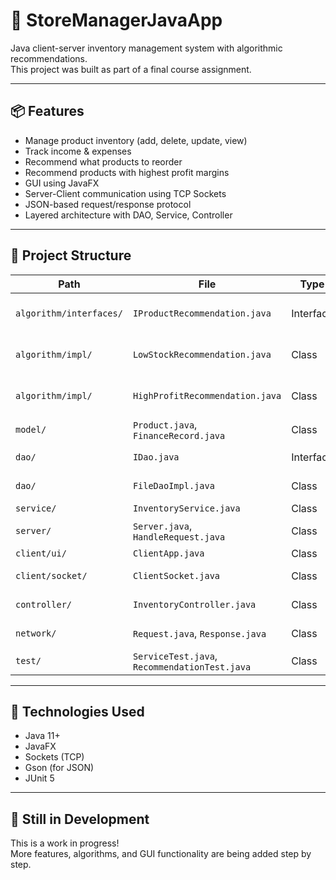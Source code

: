 # 🧾 StoreManagerJavaApp

Java client-server inventory management system with algorithmic recommendations.  
This project was built as part of a final course assignment.

---

## 📦 Features

- Manage product inventory (add, delete, update, view)
- Track income & expenses
- Recommend what products to reorder
- Recommend products with highest profit margins
- GUI using JavaFX
- Server-Client communication using TCP Sockets
- JSON-based request/response protocol
- Layered architecture with DAO, Service, Controller

---

## 🧠 Project Structure

| Path | File | Type | Purpose |
|------|------|------|---------|
| `algorithm/interfaces/` | `IProductRecommendation.java` | Interface | Contract for recommendation logic |
| `algorithm/impl/` | `LowStockRecommendation.java` | Class | Recommends products low in stock |
| `algorithm/impl/` | `HighProfitRecommendation.java` | Class | Recommends high-profit products |
| `model/` | `Product.java`, `FinanceRecord.java` | Class | Data models |
| `dao/` | `IDao.java` | Interface | Data access contract |
| `dao/` | `FileDaoImpl.java` | Class | File-based data storage |
| `service/` | `InventoryService.java` | Class | Business logic |
| `server/` | `Server.java`, `HandleRequest.java` | Class | TCP server components |
| `client/ui/` | `ClientApp.java` | Class | JavaFX UI |
| `client/socket/` | `ClientSocket.java` | Class | TCP client communication |
| `controller/` | `InventoryController.java` | Class | Connects request to logic |
| `network/` | `Request.java`, `Response.java` | Class | JSON request/response |
| `test/` | `ServiceTest.java`, `RecommendationTest.java` | Class | Unit tests |

---

## 🔧 Technologies Used

- Java 11+
- JavaFX
- Sockets (TCP)
- Gson (for JSON)
- JUnit 5

---

## 🧪 Still in Development

This is a work in progress!  
More features, algorithms, and GUI functionality are being added step by step.

